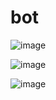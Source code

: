 # bot

![image](https://user-images.githubusercontent.com/103391501/219982633-1d23945c-4af6-4465-b455-b829614b0599.png)

![image](https://user-images.githubusercontent.com/103391501/218340457-812cb015-6bd4-4d17-ac00-7cb7a679eb0e.png)

![image](https://user-images.githubusercontent.com/103391501/219982665-8c56fcc9-8055-47d5-91f4-f8f04fd28694.png)


